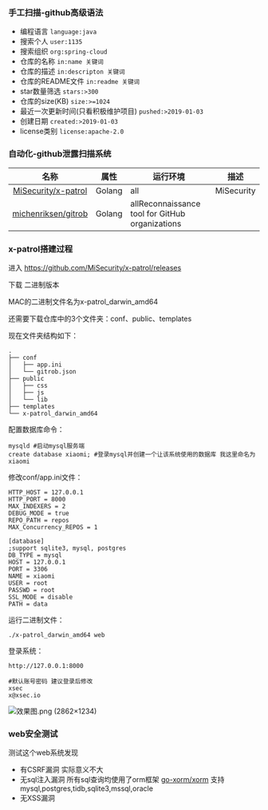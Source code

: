 ### 手工扫描-github高级语法

* 编程语言 `language:java`
* 搜索个人 `user:1135`
* 搜索组织 `org:spring-cloud`
* 仓库的名称 `in:name 关键词`
* 仓库的描述 `in:descripton 关键词`
* 仓库的README文件 `in:readme 关键词`
* star数量筛选 `stars:>300`
* 仓库的size(KB) `size:>=1024`
* 最近一次更新时间(只看积极维护项目) `pushed:>2019-01-03`
* 创建日期 `created:>2019-01-03`
* license类别 `license:apache-2.0`

### 自动化-github泄露扫描系统

|名称|属性|运行环境|描述|
|:-------------:|--|--|-----|
|[MiSecurity/x-patrol](https://github.com/MiSecurity/x-patrol/)|Golang|all|MiSecurity|
|[michenriksen/gitrob](https://github.com/michenriksen/gitrob)|Golang|allReconnaissance tool for GitHub organizations|

### x-patrol搭建过程

进入 https://github.com/MiSecurity/x-patrol/releases

下载 二进制版本

MAC的二进制文件名为x-patrol_darwin_amd64

还需要下载仓库中的3个文件夹：conf、public、templates

现在文件夹结构如下：
```
.
├── conf
│   ├── app.ini
│   └── gitrob.json
├── public
│   ├── css
│   ├── js
│   └── lib
├── templates
└── x-patrol_darwin_amd64
```

配置数据库命令：
```
mysqld #启动mysql服务端
create database xiaomi; #登录mysql并创建一个让该系统使用的数据库 我这里命名为xiaomi
```

修改conf/app.ini文件：
```
HTTP_HOST = 127.0.0.1
HTTP_PORT = 8000
MAX_INDEXERS = 2
DEBUG_MODE = true
REPO_PATH = repos
MAX_Concurrency_REPOS = 1

[database]
;support sqlite3, mysql, postgres
DB_TYPE = mysql
HOST = 127.0.0.1
PORT = 3306
NAME = xiaomi
USER = root
PASSWD = root
SSL_MODE = disable
PATH = data
```

运行二进制文件：
```
./x-patrol_darwin_amd64 web
```

登录系统：
```
http://127.0.0.1:8000

#默认账号密码 建议登录后修改
xsec
x@xsec.io
```

![效果图.png (2862×1234)](https://camo.githubusercontent.com/6f66528be6b1a80300ba103995f71a69fb629335/68747470733a2f2f696d61676573322e696d67626f782e636f6d2f39372f65342f5676776f364450555f6f2e706e67)


### web安全测试

测试这个web系统发现
* 有CSRF漏洞 实际意义不大
* 无sql注入漏洞 所有sql查询均使用了orm框架 [go-xorm/xorm](https://github.com/go-xorm/xorm) 支持 mysql,postgres,tidb,sqlite3,mssql,oracle
* 无XSS漏洞
